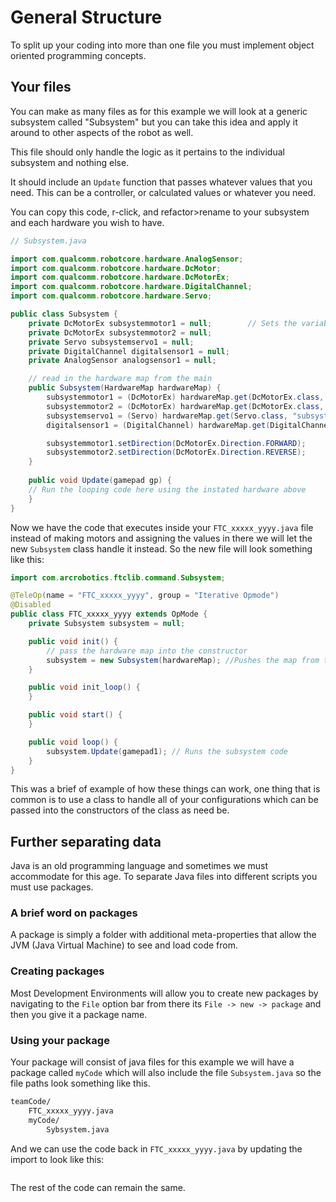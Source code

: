 <!-- If you are seeing this it probably isn't the best way to read this document you can check it out @ https://github.com/FTC14133/FTC14133-2021-2022/tree/master/TeamCode/src/main/java/org/firstinspires/ftc/teamcode/ObjectOrientedQuickInstructions.md -->

# General Structure

To split up your coding into more than one file you must implement object oriented programming concepts.

## Your files

You can make as many files as for this example we will look at a generic subsystem called "Subsystem" but you can take this idea and apply it around to other aspects of the robot as well.

This file should only handle the logic as it pertains to the individual subsystem and nothing else.

It should include an `Update` function that passes whatever values that you need. This can be a controller, or calculated values or whatever you need.

You can copy this code, r-click, and refactor>rename to your subsystem and each hardware you wish to have.

```java
// Subsystem.java

import com.qualcomm.robotcore.hardware.AnalogSensor;
import com.qualcomm.robotcore.hardware.DcMotor;
import com.qualcomm.robotcore.hardware.DcMotorEx;
import com.qualcomm.robotcore.hardware.DigitalChannel;
import com.qualcomm.robotcore.hardware.Servo;

public class Subsystem {
    private DcMotorEx subsystemmotor1 = null;        // Sets the variables of the motors and other hardware
    private DcMotorEx subsystemmotor2 = null;
    private Servo subsystemservo1 = null;
    private DigitalChannel digitalsensor1 = null;
    private AnalogSensor analogsensor1 = null;

    // read in the hardware map from the main
    public Subsystem(HardwareMap hardwareMap) {
        subsystemmotor1 = (DcMotorEx) hardwareMap.get(DcMotorEx.class, "subsystemmotor1"); //sets the names of the motors on the hardware map
        subsystemmotor2 = (DcMotorEx) hardwareMap.get(DcMotorEx.class, "subsystemmotor2");
        subsystemservo1 = (Servo) hardwareMap.get(Servo.class, "subsystemservo1");  //Use this for servos     
        digitalsensor1 = (DigitalChannel) hardwareMap.get(DigitalChannel.class, "digitalsensor1"); //Use this for digital sensors

        subsystemmotor1.setDirection(DcMotorEx.Direction.FORWARD);
        subsystemmotor2.setDirection(DcMotorEx.Direction.REVERSE);
    }
    
    public void Update(gamepad gp) {
    // Run the looping code here using the instated hardware above    
    }
}
```

Now we have the code that executes inside your `FTC_xxxxx_yyyy.java` file instead of making motors and assigning the values in there we will let the new `Subsystem` class handle it instead. So the new file will look something like this:

```java
import com.arcrobotics.ftclib.command.Subsystem;

@TeleOp(name = "FTC_xxxxx_yyyy", group = "Iterative Opmode")
@Disabled
public class FTC_xxxxx_yyyy extends OpMode {
    private Subsystem subsystem = null;

    public void init() {
        // pass the hardware map into the constructor
        subsystem = new Subsystem(hardwareMap); //Pushes the map from the subsystem to the bot
    }

    public void init_loop() {
    }

    public void start() {
    }

    public void loop() {
        subsystem.Update(gamepad1); // Runs the subsystem code
    }
}
```

This was a brief of example of how these things can work, one thing that is common is to use a class to handle all of your configurations which can be passed into the constructors of the class as need be.

## Further separating data

Java is an old programming language and sometimes we must accommodate for this age. To separate Java files into different scripts you must use packages.

### A brief word on packages

A package is simply a folder with additional meta-properties that allow the JVM (Java Virtual Machine) to see and load code from.

### Creating packages

Most Development Environments will allow you to create new packages by navigating to the `File` option bar from there its `File -> new -> package` and then you give it a package name.

### Using your package

Your package will consist of java files for this example we will have a package called `myCode` which will also include the file `Subsystem.java` so the file paths look something like this.

```bash
teamCode/
    FTC_xxxxx_yyyy.java
    myCode/
        Sybsystem.java
```

And we can use the code back in `FTC_xxxxx_yyyy.java` by updating the import to look like this:

```java

```

The rest of the code can remain the same.